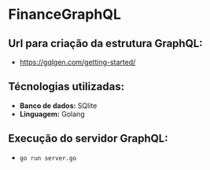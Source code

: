 # FinanceGraphQL

## Url para criação da estrutura GraphQL:

* https://gqlgen.com/getting-started/

## Técnologias utilizadas:

* **Banco de dados:** SQlite
* **Linguagem:** Golang

## Execução do servidor GraphQL:

- `go run server.go`